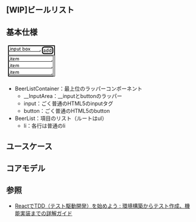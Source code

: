 [WIP]ビールリスト
---

## 基本仕様
![](./images/UI.png)

+ BeerListContainer：最上位のラッパーコンポーネント
  + __InputArea：__inputとbuttonのラッパー
  + input：ごく普通のHTML5のinputタグ
  + button：ごく普通のHTML5のbutton
+ BeerList：項目のリスト（ルートはul）
  + li：各行は普通のli

## ユースケース

## コアモデル

## 参照
+ [ReactでTDD（テスト駆動開発）を始めよう : 環境構築からテスト作成、機能実装までの詳解ガイド](http://postd.cc/getting-started-with-tdd-in-react/)